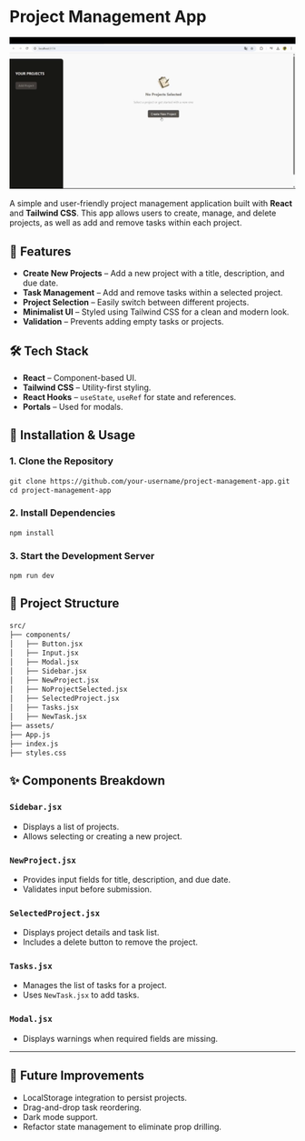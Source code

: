 # Project Management App

![Overview](./src/assets/project-overview.gif)

A simple and user-friendly project management application built with **React** and **Tailwind CSS**. This app allows users to create, manage, and delete projects, as well as add and remove tasks within each project.

## 📌 Features

- **Create New Projects** – Add a new project with a title, description, and due date.
- **Task Management** – Add and remove tasks within a selected project.
- **Project Selection** – Easily switch between different projects.
- **Minimalist UI** – Styled using Tailwind CSS for a clean and modern look.
- **Validation** – Prevents adding empty tasks or projects.

## 🛠️ Tech Stack

- **React** – Component-based UI.
- **Tailwind CSS** – Utility-first styling.
- **React Hooks** – `useState`, `useRef` for state and references.
- **Portals** – Used for modals.

## 🚀 Installation & Usage

### 1. Clone the Repository

```
git clone https://github.com/your-username/project-management-app.git
cd project-management-app
```

### 2. Install Dependencies

```
npm install
```

### 3. Start the Development Server

```
npm run dev
```

## 📁 Project Structure

```plaintext
src/
├── components/
│   ├── Button.jsx
│   ├── Input.jsx
│   ├── Modal.jsx
│   ├── Sidebar.jsx
│   ├── NewProject.jsx
│   ├── NoProjectSelected.jsx
│   ├── SelectedProject.jsx
│   ├── Tasks.jsx
│   ├── NewTask.jsx
├── assets/
├── App.js
├── index.js
├── styles.css
```

## ✨ Components Breakdown

### `Sidebar.jsx`

- Displays a list of projects.
- Allows selecting or creating a new project.

### `NewProject.jsx`

- Provides input fields for title, description, and due date.
- Validates input before submission.

### `SelectedProject.jsx`

- Displays project details and task list.
- Includes a delete button to remove the project.

### `Tasks.jsx`

- Manages the list of tasks for a project.
- Uses `NewTask.jsx` to add tasks.

### `Modal.jsx`

- Displays warnings when required fields are missing.

---

## 🔧 Future Improvements

- LocalStorage integration to persist projects.
- Drag-and-drop task reordering.
- Dark mode support.
- Refactor state management to eliminate prop drilling.

```

```
